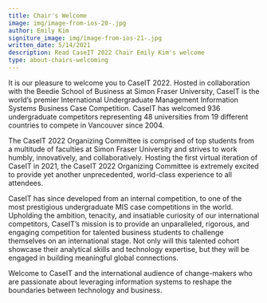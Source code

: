 ```yaml
---
title: Chair's Welcome
image: img/image-from-ios-20-.jpg
author: Emily Kim
signiture_image: img/image-from-ios-21-.jpg
written_date: 5/14/2021
description: Read CaseIT 2022 Chair Emily Kim's welcome
type: about-chairs-welcoming
---
```

It is our pleasure to welcome you to CaseIT 2022. Hosted in collaboration with the Beedie School of Business at Simon Fraser University, CaseIT is the world’s premier International Undergraduate Management Information Systems Business Case Competition. CaseIT has welcomed 936 undergraduate competitors representing 48 universities from 19 different countries to compete in Vancouver since 2004.

The CaseIT 2022 Organizing Committee is comprised of top students from a multitude of faculties at Simon Fraser University and strives to work humbly, innovatively, and collaboratively. Hosting the first virtual iteration of CaseIT in 2021, the CaseIT 2022 Organizing Committee is extremely excited to provide yet another unprecedented, world-class experience to all attendees.

CaseIT has since developed from an internal competition, to one of the most prestigious undergraduate MIS case competitions in the world. Upholding the ambition, tenacity, and insatiable curiosity of our international competitors, CaseIT’s mission is to provide an unparalleled, rigorous, and engaging competition for talented business students to challenge themselves on an international stage. Not only will this talented cohort showcase their analytical skills and technology expertise, but they will be engaged in building meaningful global connections.

Welcome to CaseIT and the international audience of change-makers who are passionate about leveraging information systems to reshape the boundaries between technology and business.
